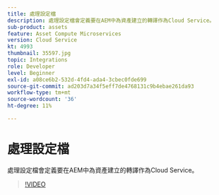 ```yaml
---
title: 處理設定檔
description: 處理設定檔會定義要在AEM中為資產建立的轉譯作為Cloud Service。
sub-product: assets
feature: Asset Compute Microservices
version: Cloud Service
kt: 4993
thumbnail: 35597.jpg
topic: Integrations
role: Developer
level: Beginner
exl-id: a08ce6b2-532d-4fd4-ada4-3cbec0fde699
source-git-commit: ad203d7a34f5eff7de4768131c9b4ebae261da93
workflow-type: tm+mt
source-wordcount: '36'
ht-degree: 11%

---
```


# 處理設定檔

處理設定檔會定義要在AEM中為資產建立的轉譯作為Cloud Service。

>[!VIDEO](https://video.tv.adobe.com/v/35597/?quality=12&learn=on&hidetitle=true)
